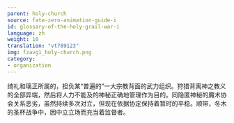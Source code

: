 ```yaml
---
parent: holy-church
source: fate-zero-animation-guide-i
id: glossary-of-the-holy-grail-war-i
language: zh
weight: 10
translation: "vt789123"
img: fzavg1_holy-church.png
category:
- organization
---
```


绮礼和璃正所属的，担负某“普遍的”一大宗教背面的武力组织。狩猎背离神之教义的全部异端，然后将人力不能及的神秘正确地管理作为目的。同隐匿神秘的魔术协会关系恶劣，虽然持续多次对立，但现在依据协定保持着暂时的平稳。顺带，冬木的圣杯战争中，因中立立场而充当着监督者。

